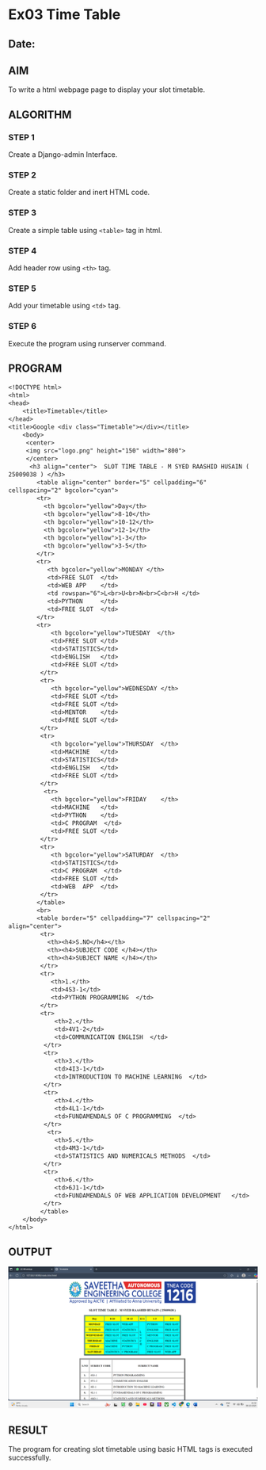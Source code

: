 # Ex03 Time Table
## Date:

## AIM
To write a html webpage page to display your slot timetable.

## ALGORITHM
### STEP 1
Create a Django-admin Interface.

### STEP 2
Create a static folder and inert HTML code.

### STEP 3
Create a simple table using ```<table>``` tag in html.

### STEP 4
Add header row using ```<th>``` tag.

### STEP 5
Add your timetable using ```<td>``` tag.

### STEP 6
Execute the program using runserver command.

## PROGRAM
```
<!DOCTYPE html>
<html> 
<head>
    <title>Timetable</title>
</head>            
<title>Google <div class="Timetable"></div></title>
    <body> 
     <center> 
     <img src="logo.png" height="150" width="800">
     </center>
      <h3 align="center">  SLOT TIME TABLE - M SYED RAASHID HUSAIN ( 25009038 ) </h3>
        <table align="center" border="5" cellpadding="6" cellspacing="2" bgcolor="cyan">
        <tr>
          <th bgcolor="yellow">Day</th>    
          <th bgcolor="yellow">8-10</th>
          <th bgcolor="yellow">10-12</th>
          <th bgcolor="yellow">12-1</th>
          <th bgcolor="yellow">1-3</th>
          <th bgcolor="yellow">3-5</th>
        </tr>
        <tr>
           <th bgcolor="yellow">MONDAY </th>
           <td>FREE SLOT  </td>
           <td>WEB APP    </td>
           <td rowspan="6">L<br>U<br>N<br>C<br>H </td>
           <td>PYTHON     </td>
           <td>FREE SLOT  </td>
        </tr>
        <tr>
            <th bgcolor="yellow">TUESDAY  </th>
            <td>FREE SLOT </td>
            <td>STATISTICS</td>
            <td>ENGLISH   </td>
            <td>FREE SLOT </td>
         </tr> 
         <tr>
            <th bgcolor="yellow">WEDNESDAY </th>
            <td>FREE SLOT </td>
            <td>FREE SLOT </td>
            <td>MENTOR    </td>
            <td>FREE SLOT </td>
         </tr> 
         <tr>
            <th bgcolor="yellow">THURSDAY  </th>
            <td>MACHINE   </td>
            <td>STATISTICS</td>
            <td>ENGLISH   </td>
            <td>FREE SLOT </td>
         </tr>
          <tr>
            <th bgcolor="yellow">FRIDAY    </th>
            <td>MACHINE   </td>
            <td>PYTHON    </td>
            <td>C PROGRAM  </td>
            <td>FREE SLOT </td>
         </tr>
         <tr>
            <th bgcolor="yellow">SATURDAY  </th>
            <td>STATISTICS</td>
            <td>C PROGRAM  </td>
            <td>FREE SLOT </td>
            <td>WEB  APP  </td>
         </tr>
        </table>
        <br> 
        <table border="5" cellpadding="7" cellspacing="2" align="center">
         <tr>
           <th><h4>S.NO</h4></th>    
           <th><h4>SUBJECT CODE </h4></th>
           <th><h4>SUBJECT NAME </h4></th>
         </tr>
         <tr>
            <th>1.</th>
            <td>4S3-1</td>
            <td>PYTHON PROGRAMMING  </td>
         </tr>
         <tr>
             <th>2.</th>
             <td>4V1-2</td>
             <td>COMMUNICATION ENGLISH  </td>
          </tr> 
          <tr>
             <th>3.</th>
             <td>4I3-1</td>
             <td>INTRODUCTION TO MACHINE LEARNING  </td>
          </tr> 
          <tr>
             <th>4.</th>
             <td>4L1-1</td>
             <td>FUNDAMENDALS OF C PROGRAMMING  </td>
          </tr>
           <tr>
             <th>5.</th>
             <td>4M3-1</td>
             <td>STATISTICS AND NUMERICALS METHODS  </td>
          </tr>
          <tr>
             <th>6.</th>
             <td>6J1-1</td>
             <td>FUNDAMENDALS OF WEB APPLICATION DEVELOPMENT   </td>
          </tr>
         </table>   
    </body>
</html>

```


## OUTPUT
![alt text](out.png)


## RESULT
The program for creating slot timetable using basic HTML tags is executed successfully.
